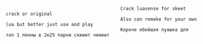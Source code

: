                                               Crack luasense for skeet crack or original 
                                              Also can remake for your own lua but better just use and play
                                              Кароче ебейшая луашка для топ 1 пенны в 2к25 парни скииит чиииит
